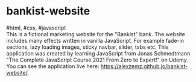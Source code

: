 # bankist-website
#html, #css, #javascript
<br/>
This is a fictional marketing website for the "Bankist" bank. The website includes many effects written in vanilla JavaScript. For example fade-in sections, lazy loading images, sticky navbar, slider, tabs etc. This application was created by learning JavaScript from Jonas Schmedtmann "The Complete JavaScript Course 2021 From Zero to Expert!" on Udemy. You can see the application live here: https://alexzemz.github.io/bankist-website/.
